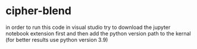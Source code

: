 # cipher-blend
in order to run this code in visual studio try to download the jupyter notebook extension first
and then add the python version path to the kernal
(for better results use python version 3.9)
